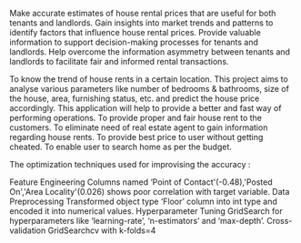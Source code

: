 Make accurate estimates of house rental prices that are useful for both tenants and landlords.
Gain insights into market trends and patterns to identify factors that influence house rental prices.
Provide valuable information to support decision-making processes for tenants and landlords.
Help overcome the information asymmetry between tenants and landlords to facilitate fair and informed rental transactions.

To know the trend of house rents in a certain location.
This project aims to analyse various parameters like number of bedrooms & bathrooms, size of the house, area, furnishing status, etc. and predict the house price accordingly. 
This application will help to provide a better and fast way of performing operations. 
To provide proper and fair house rent to the customers. 
To eliminate need of real estate agent to gain information regarding house rents. 
To provide best price to user without getting cheated. 
To enable user to search home as per the budget.




The optimization techniques used for improvising the accuracy :

Feature Engineering
Columns named ‘Point of Contact'(-0.48),'Posted On','Area Locality'(0.026) shows poor correlation with target variable.
Data Preprocessing
Transformed object type ‘Floor’ column into int type and encoded it into numerical values.
Hyperparameter Tuning
GridSearch for hyperparameters like ‘learning-rate’, ‘n-estimators’ and ‘max-depth’.
Cross-validation
GridSearchcv with k-folds=4
